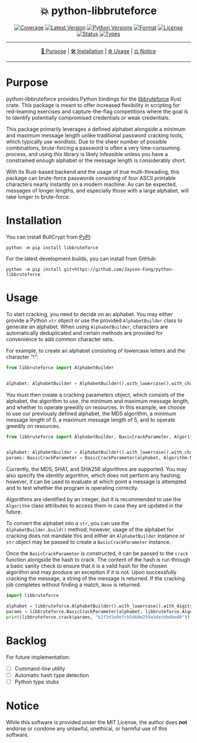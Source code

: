 <!--suppress HtmlDeprecatedAttribute-->
<div align="center">
   <h1>💥 python-libbruteforce</h1>

[![Coverage](https://img.shields.io/badge/coverage-0%25-red)](https://github.com/Jayson-Fong/python-libbruteforce)
[![Latest Version](https://img.shields.io/pypi/v/libbruteforce.svg)](https://pypi.org/project/libbruteforce/)
[![Python Versions](https://img.shields.io/pypi/pyversions/libbruteforce.svg)](https://pypi.org/project/libbruteforce/)
[![Format](https://img.shields.io/pypi/format/libbruteforce.svg)](https://pypi.org/project/libbruteforce/)
[![License](https://img.shields.io/pypi/l/libbruteforce)](https://github.com/Jayson-Fong/libbruteforce/)
[![Status](https://img.shields.io/pypi/status/libbruteforce)](https://pypi.org/project/libbruteforce/)
[![Types](https://img.shields.io/pypi/types/libbruteforce)](https://pypi.org/project/libbruteforce/)


</div>

<hr />

<div align="center">

[💼 Purpose](#purpose) | [🛠️ Installation](#installation) | [⚙️ Usage](#usage) | [⚖️ Notice](#notice)

</div>

<hr />

# Purpose

python-libbruteforce provides Python bindings for the [libbruteforce](https://crates.io/crates/libbruteforce) Rust 
crate. This package is meant to offer increased flexibility in scripting for red-teaming exercises and capture-the-flag 
competitions where the goal is to identify potentially compromised credentials or weak credentials.

This package primarily leverages a defined alphabet alongside a minimum and maximum message length unlike traditional
password cracking tools, which typically use wordlists. Due to the sheer number of possible combinations, brute-forcing
a password is often a very time-consuming process, and using this library is likely infeasible unless you have a
constrained enough alphabet or the message length is considerably short.

With its Rust-based backend and the usage of true multi-threading, this package can brute-force passwords consisting of
four ASCII printable characters nearly instantly on a modern machine. As can be expected, messages of longer lengths,
and especially those with a large alphabet, will take longer to brute-force.

# Installation

You can install BullCrypt from [PyPI](https://pypi.org/project/libbruteforce/):

```shell
python -m pip install libbruteforce
```

For the latest development builds, you can install from GitHub:

```shell
python -m pip install git+https://github.com/Jayson-Fong/python-libbruteforce
```

# Usage

To start cracking, you need to decide on an alphabet. You may either provide a Python `str` object or use the provided
`AlphabetBuilder` class to generate an alphabet. When using `AlphabetBuilder`, characters are automatically deduplicated
and certain methods are provided for convenience to add common character sets.

For example, to create an alphabet consisting of lowercase letters and the character "!":

```python
from libbruteforce import AlphabetBuilder


alphabet: AlphabetBuilder = AlphabetBuilder().with_lowercase().with_char("!")
```

You must then create a cracking parameters object, which consists of the alphabet, the algorithm to use, the minimum
and maximum message length, and whether to operate greedily on resources. In this example, we choose to use our
previously defined alphabet, the MD5 algorithm, a minimum message length of 0, a maximum message length of 5, and
to operate greedily on resources.

```python
from libbruteforce import AlphabetBuilder, BasicCrackParameter, Algorithm


alphabet: AlphabetBuilder = AlphabetBuilder().with_lowercase().with_char("!")
params: BasicCrackParameter = BasicCrackParameter(alphabet, Algorithm.MD5, 0, 4, True)
```

Currently, the MD5, SHA1, and SHA256 algorithms are supported. You may also specify the _identity_ algorithm, which does
not perform any hashing; however, it can be used to evaluate at which point a message is attempted and to test whether
the program is operating correctly.

Algorithms are identified by an integer, but it is recommended to use the `Algorithm` class attributes to access them
in case they are updated in the future.

To convert the alphabet into a `str`, you can use the `AlphabetBuilder.build()` method; however, usage of the alphabet
for cracking does not mandate this and either an `AlphabetBuilder` instance or `str` object may be passed to create
a `BasicCrackParameter` instance.

Once the `BasicCrackParameter` is constructed, it can be passed to the `crack` function alongside the hash to crack.
The content of the hash is run through a basic sanity check to ensure that it is a valid hash for the chosen algorithm
and may produce an exception if it is not. Upon successfully cracking the message, a string of the message is returned.
If the cracking job completes without finding a match, `None` is returned.

```python
import libbruteforce

alphabet = libbruteforce.AlphabetBuilder().with_lowercase().with_digits()
params = libbruteforce.BasicCrackParameter(alphabet, libbruteforce.Algorithm.MD5, 0, 5, True)
print(libbruteforce.crack(params, "b2f3d1e0efcb5d60e259a34ecbbdbe00"))
```

# Backlog

For future implementation:

- [ ] Command-line utility
- [ ] Automatic hash type detection
- [ ] Python type stubs

# Notice

While this software is provided under the MIT License, the author does **not** endorse or condone any unlawful,
unethical, or harmful use of this software.
